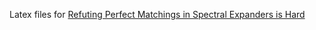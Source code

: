 Latex files for [Refuting Perfect Matchings in Spectral Expanders is Hard
](https://arxiv.org/abs/2506.07700)

